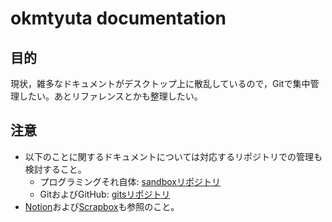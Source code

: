 # okmtyuta documentation

## 目的
現状，雑多なドキュメントがデスクトップ上に散乱しているので，Gitで集中管理したい。あとリファレンスとかも整理したい。

## 注意
- 以下のことに関するドキュメントについては対応するリポジトリでの管理も検討すること。
  - プログラミングそれ自体: [sandboxリポジトリ](https://github.com/okmtyuta/sandbox)
  - GitおよびGitHub: [gitsリポジトリ](https://github.com/okmtyuta/gits)
- [Notion](https://www.notion.so/Personal-Home-3c5cfba6571b436c8d15f5cdf0ce98f4)および[Scrapbox](https://scrapbox.io/okmtyuta-21186623/)も参照のこと。